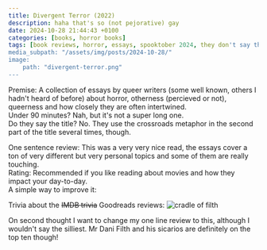 ```yaml
---
title: Divergent Terror (2022)
description: haha that's so (not pejorative) gay
date: 2024-10-28 21:44:43 +0100
categories: [books, horror books]
tags: [book reviews, horror, essays, spooktober 2024, they don't say the title]
media_subpath: "/assets/img/posts/2024-10-28/"
image:
    path: "divergent-terror.png"
---
```

<span class="reviewsection">Premise:</span> A collection of essays by queer writers (some well known, others I hadn't heard of before) about horror, otherness (percieved or not), queerness and how closely they are often intertwined.<br/>
<span class="reviewsection">Under 90 minutes?</span> Nah, but it's not a super long one.<br/>
<span class="reviewsection">Do they say the title?</span> No. They use the crossroads metaphor in the second part of the title several times, though.

<span class="reviewsection">One sentence review:</span> This was a very very nice read, the essays cover a ton of very different but very personal topics and some of them are really touching.<br/>
<span class="reviewsection">Rating:</span> Recommended if you like reading about movies and how they impact your day-to-day.<br/>
<span class="reviewsection">A simple way to improve it:</span>

<span class="reviewsection">Trivia about the ~~IMDB trivia~~ Goodreads reviews:</span>
![cradle of filth](divergent-terror-review.png)

On second thought I want to change my one line review to this, although I wouldn't say the silliest. Mr Dani Filth and his sicarios are definitely on the top ten though!
